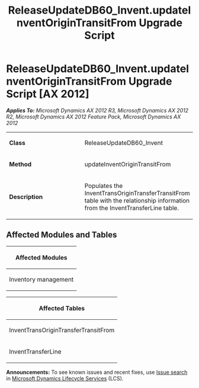 ﻿---
title: ReleaseUpdateDB60_Invent.updateInventOriginTransitFrom Upgrade Script
TOCTitle: ReleaseUpdateDB60_Invent.updateInventOriginTransitFrom Upgrade Script
ms:assetid: 109970fd-a98b-e395-1ae8-9301230d8c34
ms:mtpsurl: https://msdn.microsoft.com/en-us/library/JJ735788(v=AX.60)
ms:contentKeyID: 49706698
ms.date: 05/18/2015
mtps_version: v=AX.60
---

# ReleaseUpdateDB60\_Invent.updateInventOriginTransitFrom Upgrade Script [AX 2012]


_**Applies To:** Microsoft Dynamics AX 2012 R3, Microsoft Dynamics AX 2012 R2, Microsoft Dynamics AX 2012 Feature Pack, Microsoft Dynamics AX 2012_

<table>
<colgroup>
<col style="width: 50%" />
<col style="width: 50%" />
</colgroup>
<tbody>
<tr class="odd">
<td><p><strong>Class</strong></p></td>
<td><p>ReleaseUpdateDB60_Invent</p></td>
</tr>
<tr class="even">
<td><p><strong>Method</strong></p></td>
<td><p>updateInventOriginTransitFrom</p></td>
</tr>
<tr class="odd">
<td><p><strong>Description</strong></p></td>
<td><p>Populates the InventTransOriginTransferTransitFrom table with the relationship information from the InventTransferLine table.</p></td>
</tr>
</tbody>
</table>


## Affected Modules and Tables

<table>
<colgroup>
<col style="width: 100%" />
</colgroup>
<thead>
<tr class="header">
<th><p>Affected Modules</p></th>
</tr>
</thead>
<tbody>
<tr class="odd">
<td><p>Inventory management</p></td>
</tr>
</tbody>
</table>


<table>
<colgroup>
<col style="width: 100%" />
</colgroup>
<thead>
<tr class="header">
<th><p>Affected Tables</p></th>
</tr>
</thead>
<tbody>
<tr class="odd">
<td><p>InventTransOriginTransferTransitFrom</p></td>
</tr>
<tr class="even">
<td><p>InventTransferLine</p></td>
</tr>
</tbody>
</table>

  
**Announcements:** To see known issues and recent fixes, use [Issue search](http://go.microsoft.com/fwlink/?linkid=389258) in [Microsoft Dynamics Lifecycle Services](http://go.microsoft.com/fwlink/?linkid=306505) (LCS).

